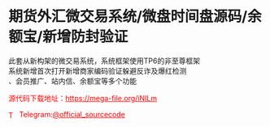 # 期货外汇微交易系统/微盘时间盘源码/余额宝/新增防封验证

此套从新构架的微交易系统，系统框架使用TP6的非至尊框架<br>系统新增首次打开新增商家编码验证躲避反诈及爆红检测<br>、会员推广、站内信、余额宝等多个功能<br>


<p style="color: red;">源代码下载地址：<a href="https://mega-file.org/iNILm" style="color: red;">https://mega-file.org/iNILm</a></p><p style="color: red;"><img src="https://cdn-icons-png.flaticon.com/512/2111/2111646.png" alt="Telegram Icon" style="width: 16px; vertical-align: middle; margin-right: 5px;">Telegram:<a href="https://t.me/official_sourcecode" style="color: red;">@official_sourcecode</a></p>